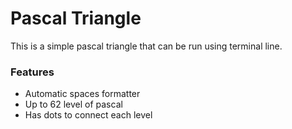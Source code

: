 # Pascal Triangle
This is a simple pascal triangle that can be run using terminal line.

### Features
- Automatic spaces formatter
- Up to 62 level of pascal
- Has dots to connect each level